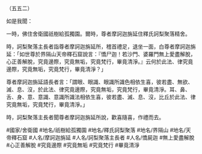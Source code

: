（五五二）

如是我聞：

一時，佛住舍衛國祇樹給孤獨園。爾時，尊者摩訶迦旃延住釋氏訶梨聚落精舍。

時，訶梨聚落主長者詣尊者摩訶迦旃延所，稽首禮足，退坐一面，白尊者摩訶迦旃延：「如世尊於界隔山天帝釋石窟說言：『憍尸迦！若沙門、婆羅門無上愛盡解脫，心正善解脫，究竟邊際，究竟無垢，究竟梵行，畢竟清淨。』云何於此法、律究竟邊際，究竟無垢，究竟梵行，畢竟清淨？」

尊者摩訶迦旃延語長者言：「謂眼、眼識、眼識所識色相依生喜，彼若盡、無欲、滅、息、沒，於此法、律究竟邊際，究竟無垢，究竟梵行，畢竟清淨。耳、鼻、舌、身、意、意識、意識所識法相依生喜，彼若盡、滅、息、沒，比丘於此法、律究竟無垢，究竟梵行，畢竟清淨。」

時，訶梨聚落主長者聞尊者摩訶迦旃延所說，歡喜隨喜，作禮而去。

#國家/舍衛國
#地名/祇樹給孤獨園
#地名/釋氏訶梨聚落
#地名/界隔山
#地名/天帝釋石窟
#人名/摩訶迦旃延
#人名/訶梨聚落主長者
#人名/憍屍迦
#無上愛盡解脫
#心正善解脫
#究竟邊際
#究竟無垢
#究竟梵行
#畢竟清淨
